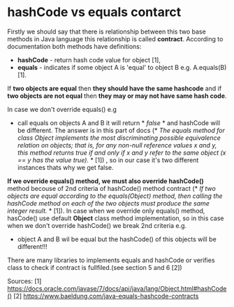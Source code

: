 # hashCode vs equals contarct

Firstly we should say that there is relationship between this two base methods in Java language this relationship is called **contract**. According to documentation both methods have definitions:
 - **hashCode** - return hash code value for object [1],
 - **equals** - indicates if some object A is 'equal' to object B e.g. A.equals(B) [1].
  
If **two objects are equal** then **they should have the same hashcode** and if **two objects are not equal** then **they may or may not have same hash code**.

In case we don't override equals() e.g
 - call equals on objects A and B it will return * *false* * and hashCode will be different. The answer is in this part of docs (* *The equals method for class Object implements the most discriminating possible equivalence relation on objects; that is, for any non-null reference values x and y, this method returns true if and only if x and y refer to the same object (x == y has the value true).* * [1])
 , so in our case it's two different instances thats why we get false. 

**If we override equals() method, we must also override hashCode()** method becouse of 2nd criteria of hashCode() method contract (* *If two objects are equal according to the equals(Object) method, then calling the hashCode method on each of the two objects must produce the same integer result.* * [1]).
In case when we override only equals() method, hasCode() use default **Object** class method implementation, so in this case when we don't override hashCode() we break 2nd criteria e.g. 
 - object A and B wil be equal but the hashCode() of this objects will be different!!!

There are many libraries to implements equals and hashCode or verifies class to check if contract is fullfiled.(see section 5 and 6 [2]) 

 Sources: 
 [1] https://docs.oracle.com/javase/7/docs/api/java/lang/Object.html#hashCode()
 [2] https://www.baeldung.com/java-equals-hashcode-contracts
